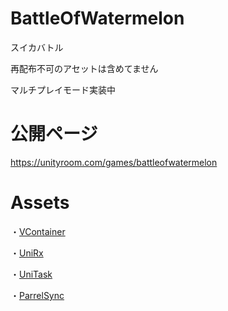 # BattleOfWatermelon
スイカバトル

再配布不可のアセットは含めてません

マルチプレイモード実装中

# 公開ページ
https://unityroom.com/games/battleofwatermelon

# Assets
・[VContainer](https://github.com/hadashiA/VContainer)

・[UniRx](https://github.com/neuecc/UniRx)

・[UniTask](https://github.com/Cysharp/UniTask)

・[ParrelSync](https://github.com/VeriorPies/ParrelSync)
